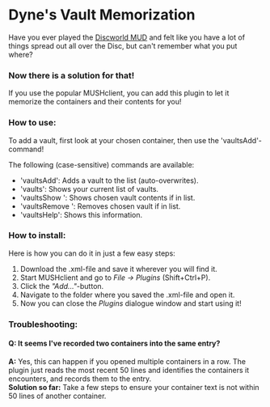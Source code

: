 # Dyne's Vault Memorization
<p>Have you ever played the <a href="https://discworld.starturtle.net/lpc/">Discworld MUD</a> and felt like you have a lot of things spread out all over the Disc, but can't remember what you put where?</p>
<h3>Now there is a solution for that!</h3>
<p>If you use the popular MUSHclient, you can add this plugin to let it memorize the containers and their contents for you!</p>
<h3>How to use:</h3>
<p>To add a vault, first look at your chosen container, then use the 'vaultsAdd'-command!</p>
</h4>The following (case-sensitive) commands are available:</h4>
<ul>
  <li>'vaultsAdd': Adds a vault to the list (auto-overwrites).</li>
  <li>'vaults': Shows your current list of vaults.</li>
  <li>'vaultsShow <vault>': Shows chosen vault contents if in list.</li>
  <li>'vaultsRemove <vault>': Removes chosen vault if in list.</li>
  <li>'vaultsHelp': Shows this information.</li>
 </ul>
 <h3>How to install:</h3>
 <p>Here is how you can do it in just a few easy steps:</p>
 <ol>
  <li>Download the .xml-file and save it wherever you will find it.</li>
  <li>Start MUSHclient and go to <i>File -> Plugins</i> (Shift+Ctrl+P).</li>
  <li>Click the <i>"Add..."</i>-button.</li>
  <li>Navigate to the folder where you saved the .xml-file and open it.</li>
  <li>Now you can close the <i>Plugins</i> dialogue window and start using it!</li>
 </ol>
<h3>Troubleshooting:</h3>
<h4>Q: It seems I've recorded two containers into the same entry?</h4>
<p><b>A:</b> Yes, this can happen if you opened multiple containers in a row. The plugin just reads the most recent 50 lines and identifies the containers it encounters, and records them to the entry.<br><b>Solution so far:</b> Take a few steps to ensure your container text is not within 50 lines of another container.</p>
